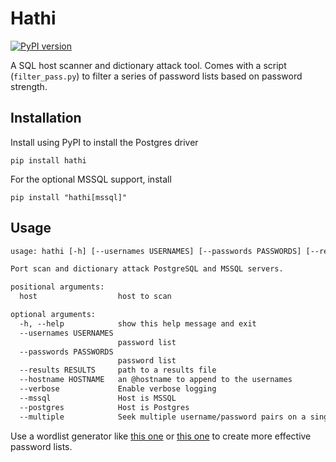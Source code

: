 # Hathi

[![PyPI version](https://badge.fury.io/py/hathi.svg)](https://badge.fury.io/py/hathi)

A SQL host scanner and dictionary attack tool. Comes with a script (`filter_pass.py`) to filter a series of password lists based on password strength.

## Installation

Install using PyPI to install the Postgres driver

```console
pip install hathi
```

For the optional MSSQL support, install

```console
pip install "hathi[mssql]"
```

## Usage

```default
usage: hathi [-h] [--usernames USERNAMES] [--passwords PASSWORDS] [--results RESULTS] [--hostname HOSTNAME] [--verbose] [--mssql] [--postgres] [--multiple] host [host ...]

Port scan and dictionary attack PostgreSQL and MSSQL servers.

positional arguments:
  host                  host to scan

optional arguments:
  -h, --help            show this help message and exit
  --usernames USERNAMES
                        password list
  --passwords PASSWORDS
                        password list
  --results RESULTS     path to a results file
  --hostname HOSTNAME   an @hostname to append to the usernames
  --verbose             Enable verbose logging
  --mssql               Host is MSSQL
  --postgres            Host is Postgres
  --multiple            Seek multiple username/password pairs on a single host
```

Use a wordlist generator like [this one](https://github.com/zzztor/intelligence-wordlist-generator) or [this one](https://github.com/sc0tfree/mentalist) to create more effective password lists. 
